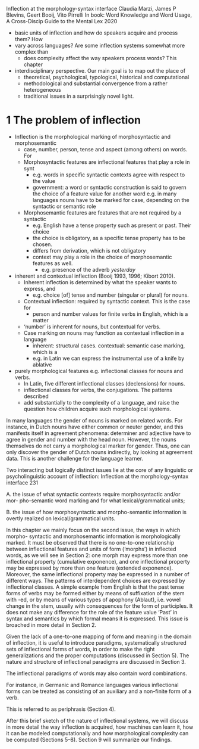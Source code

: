 Inflection at the morphology-syntax interface
Claudia Marzi, James P Blevins, Geert Booij, Vito Pirrelli
In book: Word Knowledge and Word Usage, A Cross-Discip Guide to the Mental Lex
2020


* basic units of inflection and how do speakers acquire and process them? How
* vary across languages? Are some inflection systems somewhat more complex than
  * does complexity affect the way speakers process words? This chapter
* interdisciplinary perspective. Our main goal is to map out the place of
  * theoretical, psychological, typological, historical and computational
  * methodological and substantial convergence from a rather heterogeneous
  * traditional issues in a surprisingly novel light.

# 1 The problem of inflection

* Inflection is the morphological marking of morphosyntactic and morphosemantic
  * case, number, person, tense and aspect (among others) on words.  For
  * Morphosyntactic features are inflectional features that play a role in synt
    * e.g. words in specific syntactic contexts agree with respect to the value
    * government: a word or syntactic construction is said to govern the choice
      of a feature value for another word
      e.g. in many languages nouns have to be marked for case, depending on the
      syntactic or semantic role
  * Morphosemantic features are features that are not required by a syntactic
    * e.g. English have a tense property such as present or past. Their choice
    * the choice is obligatory, as a specific tense property has to be chosen.
    * differs from derivation, which is not obligatory
    * context may play a role in the choice of morphosemantic features as well.
      * e.g. presence of the adverb _yesterday_
* inherent and contextual inflection (Booij 1993, 1996; Kibort 2010).
  * Inherent inflection is determined by what the speaker wants to express, and
    * e.g. choice [of] tense and number (singular or plural) for nouns.
  * Contextual inflection: required by syntactic context. This is the case for
    * person and number values for finite verbs in English, which is a matter
  * ‘number’ is inherent for nouns, but contextual for verbs.
  * Case marking on nouns may function as contextual inflection in a language
    * inherent: structural cases. contextual: semantic case marking, which is a
    * e.g. in Latin we can express the instrumental use of a knife by ablative
* purely morphological features e.g. inflectional classes for nouns and verbs.
  * In Latin, five different inflectional classes (declensions) for nouns.
  * inflectional classes for verbs, the conjugations. The patterns described
  * add substantially to the complexity of a
    language, and raise the question how children acquire such morphological
    systems.

In many languages the gender of nouns is marked on related words. For instance,
in Dutch nouns have either common or neuter gender, and this manifests itself
in agreement phenomena: determiner and adjective have to agree in gender and
number with the head noun. However, the nouns themselves do not carry a
morphological marker for gender. Thus, one can only discover the gender of
Dutch nouns indirectly, by looking at agreement data. This is another challenge
for the language learner.

Two interacting but logically distinct issues lie at the core of any linguistic
or psycholinguistic account of inflection: Inflection at the morphology-syntax
interface 231

A. the issue of what syntactic contexts require morphosyntactic and/or mor-
pho-semantic word marking and for what lexical/grammatical units;

B. the issue of how morphosyntactic and morpho-semantic information is overtly
realized on lexical/grammatical units.

In this chapter we mainly focus on the second issue, the ways in which morpho-
syntactic and morphosemantic information is morphologically marked. It must be
observed that there is no one-to-one relationship between inflectional features
and units of form (‘morphs’) in inflected words, as we will see in Section 2:
one morph may express more than one inflectional property (cumulative
exponence), and one inflectional property may be expressed by more than one
feature (extended exponence). Moreover, the same inflectional property may be
expressed in a number of different ways. The patterns of interdependent choices
are expressed by inflectional classes. A simple example from English is that
the past tense forms of verbs may be formed either by means of suffixation of
the stem with -ed, or by means of various types of apophony (Ablaut), i.e.
vowel change in the stem, usually with consequences for the form of
participles. It does not make any difference for the role of the feature value
‘Past’ in syntax and semantics by which formal means it is expressed. This
issue is broached in more detail in Section 2.

Given the lack of a one-to-one mapping of form and meaning in the domain of
inflection, it is useful to introduce paradigms, systematically structured sets
of inflectional forms of words, in order to make the right generalizations and
the proper computations (discussed in Section 5). The nature and structure of
inflectional paradigms are discussed in Section 3.

The inflectional paradigms of words may also contain word combinations.

For instance, in Germanic and Romance languages various inflectional forms can
be treated as consisting of an auxiliary and a non-finite form of a verb.

This is referred to as periphrasis (Section 4).

After this brief sketch of the nature of inflectional systems, we will discuss
in more detail the way inflection is acquired, how machines can learn it, how
it can be modeled computationally and how morphological complexity can be
computed (Sections 5–8). Section 9 will summarize our findings.
